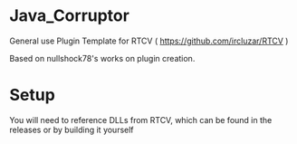 # Java_Corruptor
General use Plugin Template for RTCV ( https://github.com/ircluzar/RTCV )

Based on nullshock78's works on plugin creation.

# Setup
You will need to reference DLLs from RTCV, which can be found in the releases or by building it yourself
